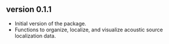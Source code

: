 ## version 0.1.1

- Initial version of the package.
- Functions to organize, localize, and visualize acoustic source localization data.